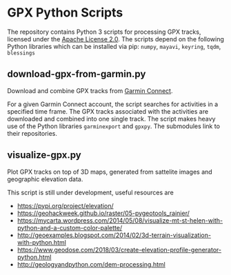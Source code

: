 # GPX Python Scripts
The repository contains Python 3 scripts for processing GPX tracks, licensed under the [Apache License 2.0](https://opensource.org/licenses/Apache-2.0). The scripts depend on the following Python libraries which can be installed via pip: `numpy`, `mayavi`, `keyring`, `tqdm`, `blessings`

## download-gpx-from-garmin.py

Download and combine GPX tracks from [Garmin Connect](https://connect.garmin.com/).

For a given Garmin Connect account, the script searches for activities in a specified time frame. The GPX tracks associated with the activities are downloaded and combined into one single track. The script makes heavy use of the Python libraries `garminexport` and `gpxpy`. The submodules link to their repositories.

## visualize-gpx.py

Plot GPX tracks on top of 3D maps, generated from sattelite images and geographic elevation data.

This script is still under development, useful resources are
- https://pypi.org/project/elevation/
- https://geohackweek.github.io/raster/05-pygeotools_rainier/
- https://mycarta.wordpress.com/2014/05/08/visualize-mt-st-helen-with-python-and-a-custom-color-palette/
- http://geoexamples.blogspot.com/2014/02/3d-terrain-visualization-with-python.html
- https://www.geodose.com/2018/03/create-elevation-profile-generator-python.html
- http://geologyandpython.com/dem-processing.html
